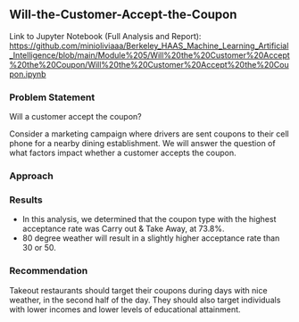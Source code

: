 ## Will-the-Customer-Accept-the-Coupon

Link to Jupyter Notebook (Full Analysis and Report):
https://github.com/minioliviaaa/Berkeley_HAAS_Machine_Learning_Artificial_Intelligence/blob/main/Module%205/Will%20the%20Customer%20Accept%20the%20Coupon/Will%20the%20Customer%20Accept%20the%20Coupon.ipynb 

### Problem Statement
Will a customer accept the coupon?

Consider a marketing campaign where drivers are sent coupons to their cell phone for a nearby dining establishment. We will answer the question of what factors impact whether a customer accepts the coupon.

### Approach

### Results
- In this analysis, we determined that the coupon type with the highest acceptance rate was Carry out & Take Away, at 73.8%.
- 80 degree weather will result in a slightly higher acceptance rate than 30 or 50.


### Recommendation
Takeout restaurants should target their coupons during days with nice weather, in the second half of the day. They should also target individuals with lower incomes and lower levels of educational attainment.
